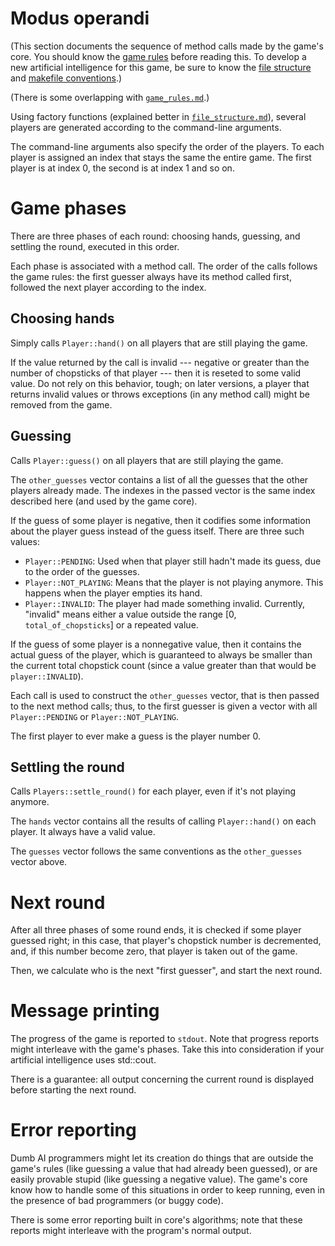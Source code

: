 Modus operandi
==============

(This section documents the sequence of method calls
made by the game's core. You should know the
[game rules](game_rules.md) before reading this.
To develop a new artificial intelligence for this game,
be sure to know the [file structure](file_structure.md)
and [makefile conventions](makefile_conventions.md).)

(There is some overlapping with [`game_rules.md`](game_rules.md).)

Using factory functions
(explained better in [`file_structure.md`](file_structure.md)),
several players are generated
according to the command-line arguments.

The command-line arguments also specify the order of the players.
To each player is assigned an index that stays the same the entire game.
The first player is at index 0, the second is at index 1 and so on.

Game phases
===========

There are three phases of each round:
choosing hands,
guessing,
and settling the round,
executed in this order.

Each phase is associated with a method call.
The order of the calls follows the game rules:
the first guesser always have its method called first,
followed the next player
according to the index.

Choosing hands
--------------

Simply calls `Player::hand()` on all players that are still playing the game.

If the value returned by the call is invalid
--- negative or greater than the number of chopsticks of that player ---
then it is reseted to some valid value.
Do not rely on this behavior, tough;
on later versions, a player that returns invalid values
or throws exceptions
(in any method call)
might be removed from the game.

Guessing
--------

Calls `Player::guess()` on all players that are still playing the game.

The `other_guesses` vector contains a list of all the guesses
that the other players already made.
The indexes in the passed vector is the same index
described here (and used by the game core).

If the guess of some player is negative,
then it codifies some information about the player guess
instead of the guess itself.
There are three such values:
-   `Player::PENDING`:
    Used when that player still hadn't made its guess,
    due to the order of the guesses.
-   `Player::NOT_PLAYING`:
    Means that the player is not playing anymore.
    This happens when the player empties its hand.
-   `Player::INVALID`:
    The player had made something invalid.
    Currently, "invalid" means either
    a value outside the range [0, `total_of_chopsticks`]
    or a repeated value.

If the guess of some player is a nonnegative value,
then it contains the actual guess of the player,
which is guaranteed to always be smaller than
the current total chopstick count
(since a value greater than that would be `player::INVALID`).

Each call is used to construct the `other_guesses` vector,
that is then passed to the next method calls;
thus, to the first guesser is given a vector with all
`Player::PENDING` or `Player::NOT_PLAYING`.

The first player to ever make a guess is the player number 0.

Settling the round
------------------

Calls `Players::settle_round()` for each player,
even if it's not playing anymore.

The `hands` vector contains all the results of calling
`Player::hand()` on each player.
It always have a valid value.

The `guesses` vector follows the same conventions
as the `other_guesses` vector above.

Next round
==========

After all three phases of some round ends,
it is checked if some player guessed right;
in this case, that player's chopstick number is decremented,
and, if this number become zero,
that player is taken out of the game.

Then, we calculate who is the next "first guesser",
and start the next round.

Message printing
================

The progress of the game is reported to `stdout`.
Note that progress reports might interleave
with the game's phases.
Take this into consideration
if your artificial intelligence uses std::cout.

There is a guarantee: all output concerning the current round
is displayed before starting the next round.

Error reporting
===============

Dumb AI programmers might let its creation do things
that are outside the game's rules
(like guessing a value that had already been guessed),
or are easily provable stupid
(like guessing a negative value).
The game's core know how to handle some of this situations
in order to keep running,
even in the presence of bad programmers
(or buggy code).

There is some error reporting built in core's algorithms;
note that these reports might interleave with the program's normal output.
